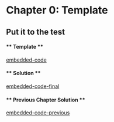 # Chapter 0: Template

## Put it to the test

<!-- tabs:start -->

#### ** Template **

[embedded-code](../assets/2/2.1-template-code.vy ':include :type=code embed-template')

#### ** Solution **

[embedded-code-final](../assets/2/2.1-finished-code.vy ':include :type=code embed-final')

#### ** Previous Chapter Solution **

[embedded-code-previous](../assets/2/2.0-finished-code.vy ':include :type=code embed-previous')

<!-- tabs:end -->
